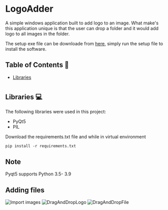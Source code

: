 #  LogoAdder

A simple windows application built to add logo to an image. What make's this application unique is that the user can drop a folder and it would add logo to all images in the folder.

 The setup exe file can be downloade from [here](https://drive.google.com/file/d/1ruk_XsDJcKzAXf4dsd1MHLYzYMK7UAZL/view?usp=sharing), simply run the setup file to install the software.

## Table of Contents 📘
* [Libraries](#libraries)

# <a name="libraries"></a>
## Libraries 💻
The following libraries were used in this project:
* PyQt5
* PIL

Download the requirements.txt file and while in virtual environment
```
pip install -r requirements.txt
```
## Note
Pyqt5 supports Python 3.5- 3.9

## Adding files
![Import images](https://user-images.githubusercontent.com/93462990/181371179-b5c5a87c-c60c-41b9-bb14-ff7ef934e090.gif)
![DragAndDropLogo](https://user-images.githubusercontent.com/93462990/181371207-af990459-a832-4771-b741-e17a2f29e308.gif)
![DragAndDropFile](https://user-images.githubusercontent.com/93462990/181372194-afa168d9-3bd8-4b48-ba43-be8e26171d97.gif)

